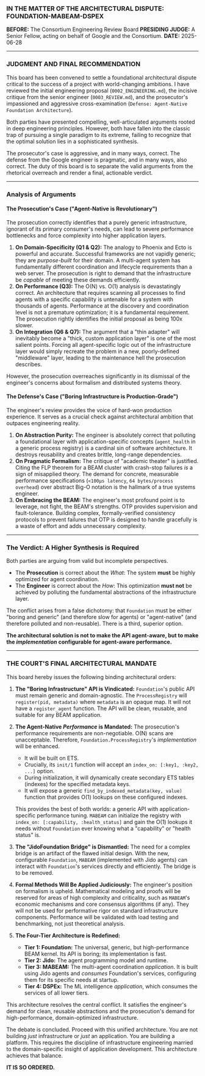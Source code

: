### **IN THE MATTER OF THE ARCHITECTURAL DISPUTE: FOUNDATION-MABEAM-DSPEX**

**BEFORE:** The Consortium Engineering Review Board
**PRESIDING JUDGE:** A Senior Fellow, acting on behalf of Google and the Consortium.
**DATE:** 2025-06-28

---

### **JUDGMENT AND FINAL RECOMMENDATION**

This board has been convened to settle a foundational architectural dispute critical to the success of a project with world-changing ambitions. I have reviewed the initial engineering proposal (`0002_ENGINEERING.md`), the incisive critique from the senior engineer (`0003_REVIEW.md`), and the prosecutor's impassioned and aggressive cross-examination (`Defense: Agent-Native Foundation Architecture`).

Both parties have presented compelling, well-articulated arguments rooted in deep engineering principles. However, both have fallen into the classic trap of pursuing a single paradigm to its extreme, failing to recognize that the optimal solution lies in a sophisticated synthesis.

The prosecutor's case is aggressive, and in many ways, correct. The defense from the Google engineer is pragmatic, and in many ways, also correct. The duty of this board is to separate the valid arguments from the rhetorical overreach and render a final, actionable verdict.

---

### **Analysis of Arguments**

#### **The Prosecution's Case ("Agent-Native is Revolutionary")**

The prosecution correctly identifies that a purely generic infrastructure, ignorant of its primary consumer's needs, can lead to severe performance bottlenecks and force complexity into higher application layers.

1.  **On Domain-Specificity (Q1 & Q2):** The analogy to Phoenix and Ecto is powerful and accurate. Successful frameworks are not vapidly generic; they are *purpose-built* for their domain. A multi-agent system has fundamentally different coordination and lifecycle requirements than a web server. The prosecution is right to demand that the infrastructure be *capable* of meeting these demands efficiently.
2.  **On Performance (Q3):** The O(N) vs. O(1) analysis is devastatingly correct. An architecture that requires scanning all processes to find agents with a specific capability is untenable for a system with thousands of agents. Performance at the discovery and coordination level is not a premature optimization; it is a fundamental requirement. The prosecution rightly identifies the initial proposal as being 100x slower.
3.  **On Integration (Q6 & Q7):** The argument that a "thin adapter" will inevitably become a "thick, custom application layer" is one of the most salient points. Forcing all agent-specific logic out of the infrastructure layer would simply recreate the problem in a new, poorly-defined "middleware" layer, leading to the maintenance hell the prosecution describes.

However, the prosecution overreaches significantly in its dismissal of the engineer's concerns about formalism and distributed systems theory.

#### **The Defense's Case ("Boring Infrastructure is Production-Grade")**

The engineer's review provides the voice of hard-won production experience. It serves as a crucial check against architectural ambition that outpaces engineering reality.

1.  **On Abstraction Purity:** The engineer is absolutely correct that polluting a foundational layer with application-specific concepts (`agent_health` in a generic process registry) is a cardinal sin of software architecture. It destroys reusability and creates brittle, long-range dependencies.
2.  **On Pragmatic Formalism:** The critique of "academic theater" is justified. Citing the FLP theorem for a BEAM cluster with crash-stop failures *is* a sign of misapplied theory. The demand for concrete, measurable performance specifications (`<100µs latency`, `64 bytes/process overhead`) over abstract Big-O notation is the hallmark of a true systems engineer.
3.  **On Embracing the BEAM:** The engineer's most profound point is to leverage, not fight, the BEAM's strengths. OTP provides supervision and fault-tolerance. Building complex, formally-verified consistency protocols to prevent failures that OTP is designed to handle gracefully is a waste of effort and adds unnecessary complexity.

---

### **The Verdict: A Higher Synthesis is Required**

Both parties are arguing from valid but incomplete perspectives.

*   The **Prosecution** is correct about the *What*: The system **must** be highly optimized for agent coordination.
*   The **Engineer** is correct about the *How*: This optimization **must not** be achieved by polluting the fundamental abstractions of the infrastructure layer.

The conflict arises from a false dichotomy: that `Foundation` must be either "boring and generic" (and therefore slow for agents) or "agent-native" (and therefore polluted and non-reusable). There is a third, superior option.

**The architectural solution is not to make the API agent-aware, but to make the *implementation* configurable for agent-aware performance.**

---

### **THE COURT'S FINAL ARCHITECTURAL MANDATE**

This board hereby issues the following binding architectural orders:

1.  **The "Boring Infrastructure" API is Vindicated:** `Foundation`'s public API must remain generic and domain-agnostic. The `ProcessRegistry` will `register(pid, metadata)` where `metadata` is an opaque map. It will not have a `register_agent` function. The API will be clean, reusable, and suitable for any BEAM application.

2.  **The Agent-Native *Performance* is Mandated:** The prosecution's performance requirements are non-negotiable. O(N) scans are unacceptable. Therefore, `Foundation.ProcessRegistry`'s *implementation* will be enhanced.
    *   It will be built on ETS.
    *   Crucially, its `init/1` function will accept an `index_on: [:key1, :key2, ...]` option.
    *   During initialization, it will dynamically create secondary ETS tables (indexes) for the specified metadata keys.
    *   It will expose a generic `find_by_indexed_metadata(key, value)` function that provides O(1) lookups on these configured indexes.

    This provides the best of both worlds: a generic API with application-specific performance tuning. `MABEAM` can initialize the registry with `index_on: [:capability, :health_status]` and gain the O(1) lookups it needs without `Foundation` ever knowing what a "capability" or "health status" is.

3.  **The "JidoFoundation Bridge" is Dismantled:** The need for a complex bridge is an artifact of the flawed initial design. With the new, configurable `Foundation`, `MABEAM` (implemented with Jido agents) can interact with `Foundation`'s services directly and efficiently. The bridge is to be removed.

4.  **Formal Methods Will Be Applied Judiciously:** The engineer's position on formalism is upheld. Mathematical modeling and proofs will be reserved for areas of high complexity and criticality, such as `MABEAM`'s economic mechanisms and core consensus algorithms (if any). They will not be used for performative rigor on standard infrastructure components. Performance will be validated with load testing and benchmarking, not just theoretical analysis.

5.  **The Four-Tier Architecture is Redefined:**
    *   **Tier 1: Foundation:** The universal, generic, but high-performance BEAM kernel. Its API is boring; its implementation is fast.
    *   **Tier 2: Jido:** The agent programming model and runtime.
    *   **Tier 3: MABEAM:** The multi-agent coordination *application*. It is built using Jido agents and *consumes* Foundation's services, configuring them for its specific needs at startup.
    *   **Tier 4: DSPEx:** The ML intelligence *application*, which consumes the services of all lower tiers.

This architecture resolves the central conflict. It satisfies the engineer's demand for clean, reusable abstractions and the prosecution's demand for high-performance, domain-optimized infrastructure.

The debate is concluded. Proceed with this unified architecture. You are not building *just* infrastructure or *just* an application. You are building a platform. This requires the discipline of infrastructure engineering married to the domain-specific insight of application development. This architecture achieves that balance.

**IT IS SO ORDERED.**
